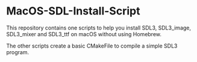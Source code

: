 # MacOS-SDL-Install-Script

This repository contains one scripts to help you install SDL3, SDL3_image, SDL3_mixer and SDL3_ttf on macOS without using Homebrew.

The other scripts create a basic CMakeFile to compile a simple SDL3 program.
